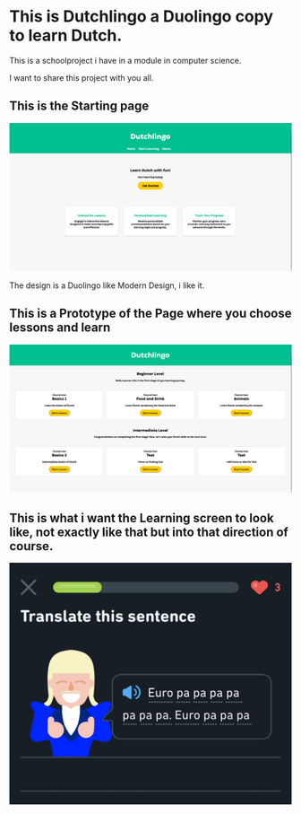 <h1>This is Dutchlingo a Duolingo copy to learn Dutch.</h1>

This is a schoolproject i have in a module in computer science.

I want to share this project with you all.

<h2>This is the Starting page</h2>

![Dutchlingo.html Page](/Images_README/Dutchlingo-html.png)

The design is a Duolingo like Modern Design, i like it.

<h2>This is a Prototype of the Page where you choose lessons and learn</h2>

![Courses.html Page](/Images_README/Courses-html.png)


<h2>This is what i want the Learning screen to look like, not exactly like that but into that direction of course.</h2>

![Joost Klein Duolingo](/Images/Joost-Klein-Duolingo.png)